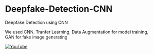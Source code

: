 # Deepfake-Detection-CNN
Deepfake Detection using CNN

We used CNN, Tranfer Learning, Data Augmentation for model training, GAN for fake image generating

<p align="left">
  <a href="https://www.youtube.com/watch?v=vR6e4UOarV0">
    <img src="https://img.youtube.com/vi/vR6e4UOarV0/0.jpg" alt="YouTube">
  </a>
</p>
